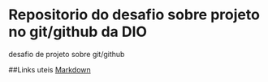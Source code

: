 # Repositorio do desafio sobre projeto no git/github da DIO
desafio de projeto sobre git/github


##Links uteis
[Markdown](https://www.markdownguide.org/cheat-sheet/)
